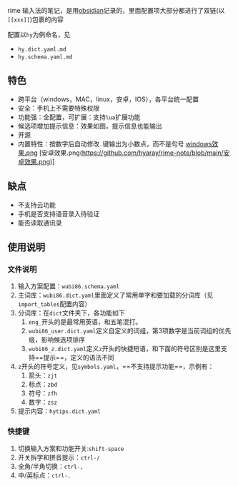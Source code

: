 rime 输入法的笔记，是用[obsidian](https://obsidian.md/)记录的，里面配置项大部分都进行了双链(以`[[xxx]]`)包裹的内容

配置以`hy`为例命名，见
- `hy.dict.yaml.md`
- `hy.schema.yaml.md`

## 特色
- 跨平台（windows，MAC，linux，安卓，IOS），各平台统一配置
- 安全：手机上不需要特殊权限
- 功能强：全配置，可扩展：支持`lua`扩展功能
- 候选项增加提示信息：效果如图，提示信息也能输出
- 开源
- 内置特性：按数字后自动修改`.`键输出为小数点，而不是句号
[windows效果.png](https://github.com/hyaray/rime-note/blob/main/windows效果.png)
[安卓效果.png(https://github.com/hyaray/rime-note/blob/main/安卓效果.png)]

## 缺点
- 不支持云功能
- 手机是否支持语音录入待验证
- 能否读取通讯录

## 使用说明
### 文件说明
1. 输入方案配置：`wubi86.schema.yaml`
2. 主词库：`wubi86.dict.yaml`里面定义了常用单字和要加载的分词库（见`import_tables`配置内容）
3. 分词库：在`dict`文件夹下，各功能如下
    1. `eng_`开头的是最常用英语，和五笔混打。
    2. `wubi86_user.dict.yaml`定义自定义的词组，第3项数字是当前词组的优先级，影响候选项排序
    3. `wubi86_z.dict.yaml`定义`z`开头的快捷短语，和下面的符号区别是这里支持==提示==，定义的语法不同
4. `z`开头的符号定义，见`symbols.yaml`，==不支持提示功能==，示例有：
    1. 箭头：`zjt`
    2. 标点：`zbd`
    3. 符号：`zfh`
    4. 数字：`zsz`
5. 提示内容：`hytips.dict.yaml`
### 快捷键
1. 切换输入方案和功能开关:`shift-space`
2. 开关拆字和拼音提示：`ctrl-/`
3. 全角/半角切换：`ctrl-,`
4. 中/英标点：`ctrl-.`
